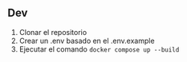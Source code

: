 ## Dev

1. Clonar el repositorio
2. Crear un .env basado en el .env.example
3. Ejecutar el comando `docker compose up --build`
